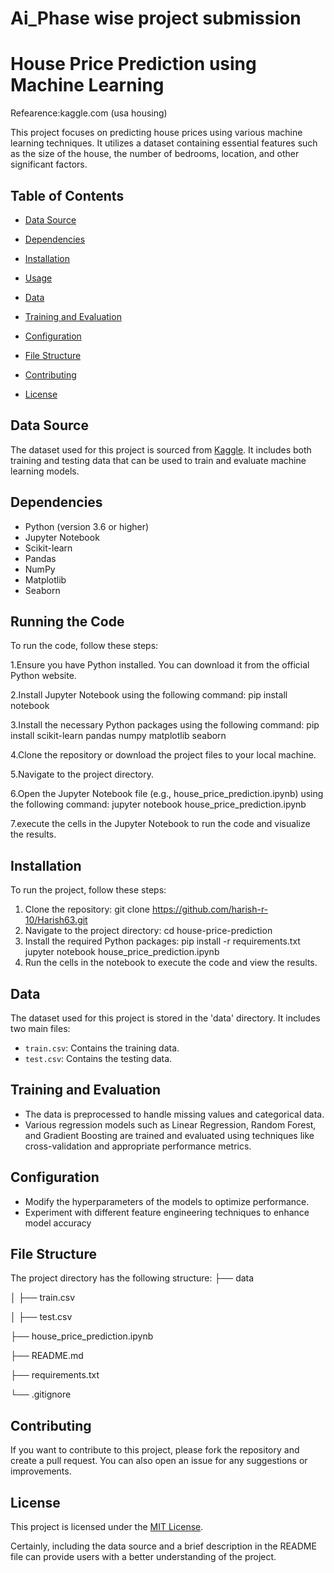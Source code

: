 # Ai_Phase wise project submission

# House Price Prediction using Machine Learning

Refearence:kaggle.com (usa housing)

This project focuses on predicting house prices using various machine learning techniques. 
It utilizes a dataset containing essential features such as the size of the house, the number of bedrooms, location, and other significant factors.

## Table of Contents

- [Data Source](#data-source)
  
- [Dependencies](#dependencies)
  
- [Installation](#installation)
  
- [Usage](#usage)
  
- [Data](#data)
  
- [Training and Evaluation](#training-and-evaluation)
  
- [Configuration](#configuration)
  
- [File Structure](#file-structure)
  
- [Contributing](#contributing)
  
- [License](#license)

## Data Source

The dataset used for this project is sourced from [Kaggle](https://www.kaggle.com/datasets/vedavyasv/usa-housing). It includes both training and testing data that can be used to train and evaluate machine learning models.

## Dependencies

- Python (version 3.6 or higher)
- Jupyter Notebook
- Scikit-learn
- Pandas
- NumPy
- Matplotlib
- Seaborn
  
## Running the Code

To run the code, follow these steps:

1.Ensure you have Python installed. You can download it from the official Python website.

2.Install Jupyter Notebook using the following command:
pip install notebook

3.Install the necessary Python packages using the following command:
pip install scikit-learn pandas numpy matplotlib seaborn

4.Clone the repository or download the project files to your local machine.

5.Navigate to the project directory.

6.Open the Jupyter Notebook file (e.g., house_price_prediction.ipynb) using the following command:
jupyter notebook house_price_prediction.ipynb

7.execute the cells in the Jupyter Notebook to run the code and visualize the results.

## Installation

To run the project, follow these steps:

1. Clone the repository:
git clone https://github.com/harish-r-10/Harish63.git
2. Navigate to the project directory:
cd house-price-prediction
3. Install the required Python packages:
pip install -r requirements.txt
jupyter notebook house_price_prediction.ipynb
2. Run the cells in the notebook to execute the code and view the results.

## Data

The dataset used for this project is stored in the 'data' directory. It includes two main files:

- `train.csv`: Contains the training data.
- `test.csv`: Contains the testing data.

## Training and Evaluation

- The data is preprocessed to handle missing values and categorical data.
- Various regression models such as Linear Regression, Random Forest, and Gradient Boosting are trained and evaluated using techniques like cross-validation and appropriate performance metrics.

## Configuration

- Modify the hyperparameters of the models to optimize performance.
- Experiment with different feature engineering techniques to enhance model accuracy

## File Structure

The project directory has the following structure:
├── data

│ ├── train.csv

│ ├── test.csv

├── house_price_prediction.ipynb

├── README.md

├── requirements.txt

└── .gitignore

## Contributing

If you want to contribute to this project, please fork the repository and create a pull request. You can also open an issue for any suggestions or improvements.

## License

This project is licensed under the [MIT License](https://opensource.org/licenses/MIT).

Certainly, including the data source and a brief description in the README file can provide users with a better understanding of the project.  
